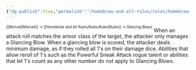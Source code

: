 ```yaml
---
{"dg-publish":true,"permalink":"/homebrew-and-alt-rules/rules/homebrew-alt-rules/glancing-blows/"}
---
```


<sup><sup>[[Mistveil\|Mistveil]] → [[Homebrew and Alt Rules/Rules/Rules\|Rules]] → Glancing Blows</sup></sup>
When an attack roll matches the armor class of the target, the attacker only manages a Glancing Blow. When a glancing blow is scored, the attacker deals minimum damage, as if they rolled all 1's on their damage dice. Abilities that allow reroll of 1's such as the Powerful Sneak Attack rogue talent or abilities that let 1's count as any other number do not apply to Glancing Blows.